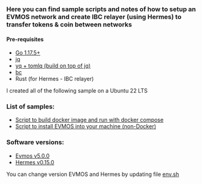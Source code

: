 ### Here you can find sample scripts and notes of how to setup an EVMOS network and create IBC relayer (using Hermes) to transfer tokens & coin between networks

#### Pre-requisites
- [Go 1.17.5+](https://go.dev/doc/install)
- [jq](https://stedolan.github.io/jq/download)
- [yq + tomlq (build on top of jq)](https://github.com/kislyuk/yq)
- [bc](https://www.tecmint.com/bc-command-examples)
- Rust (for Hermes - IBC relayer)

I created all of the following sample on a Ubuntu 22 LTS

### List of samples:
- [Script to build docker image and run with docker compose](https://github.com/VictorTrustyDev/EVMOS-sample-scripts/blob/main/evmos-on-docker)
- [Script to install EVMOS into your machine (non-Docker)](https://github.com/VictorTrustyDev/EVMOS-sample-scripts/blob/main/evmos-on-machine)

### Software versions:

- [Evmos v5.0.0](https://github.com/evmos/evmos/tree/v5.0.0)
- [Hermes v0.15.0](https://github.com/informalsystems/ibc-rs/tree/v0.15.0)

You can change version EVMOS and Hermes by updating file [env.sh](https://github.com/VictorTrustyDev/EVMOS-sample-scripts/blob/main/env.sh)
